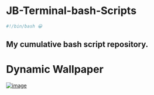 # JB-Terminal-bash-Scripts
```bash
#!/bin/bash 😀
```
## My cumulative bash script repository.

# Dynamic Wallpaper
[![image](https://user-images.githubusercontent.com/33639948/89126204-99725a00-d4ec-11ea-9f22-1c5b50f5a530.png)](https://www.dynamicwallpaper.club/wallpaper/7vzrnfre7nq "Dynamic Wallpaper.club")
